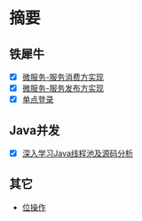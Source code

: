 # 摘要

## 铁犀牛

* [x] [微服务-服务消费方实现](/ironrhino/remoting-consumer.md)  
* [x] [微服务-服务发布方实现](/ironrhino/remoting-provider.md)  
* [x] [单点登录](/ironrhino/single-sign-on.md)  

## Java并发

* [x] [深入学习Java线程池及源码分析](/concurrent/ThreadPoolExecutor.md)

## 其它
* [位操作](bit-operation.md) 
